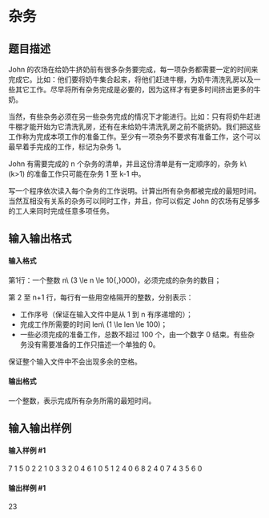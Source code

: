 
# 杂务
## 题目描述
John 的农场在给奶牛挤奶前有很多杂务要完成，每一项杂务都需要一定的时间来完成它。比如：他们要将奶牛集合起来，将他们赶进牛棚，为奶牛清洗乳房以及一些其它工作。尽早将所有杂务完成是必要的，因为这样才有更多时间挤出更多的牛奶。

当然，有些杂务必须在另一些杂务完成的情况下才能进行。比如：只有将奶牛赶进牛棚才能开始为它清洗乳房，还有在未给奶牛清洗乳房之前不能挤奶。我们把这些工作称为完成本项工作的准备工作。至少有一项杂务不要求有准备工作，这个可以最早着手完成的工作，标记为杂务 1。

John 有需要完成的 n 个杂务的清单，并且这份清单是有一定顺序的，杂务 k\ (k&gt;1) 的准备工作只可能在杂务 1 至 k-1 中。

写一个程序依次读入每个杂务的工作说明。计算出所有杂务都被完成的最短时间。当然互相没有关系的杂务可以同时工作，并且，你可以假定 John 的农场有足够多的工人来同时完成任意多项任务。

## 输入输出格式
#### 输入格式

第1行：一个整数 n\ (3 \le n \le 10{,}000)，必须完成的杂务的数目；

第 2 至 n+1 行，每行有一些用空格隔开的整数，分别表示：

- 工作序号（保证在输入文件中是从 1 到 n 有序递增的）；
- 完成工作所需要的时间 len\ (1 \le len \le 100)；
- 一些必须完成的准备工作，总数不超过 100 个，由一个数字 0 结束。有些杂务没有需要准备的工作只描述一个单独的 0。

保证整个输入文件中不会出现多余的空格。

#### 输出格式

一个整数，表示完成所有杂务所需的最短时间。

## 输入输出样例
#### 输入样例 #1
7
1 5 0
2 2 1 0
3 3 2 0
4 6 1 0
5 1 2 4 0
6 8 2 4 0
7 4 3 5 6 0

#### 输出样例 #1
23

